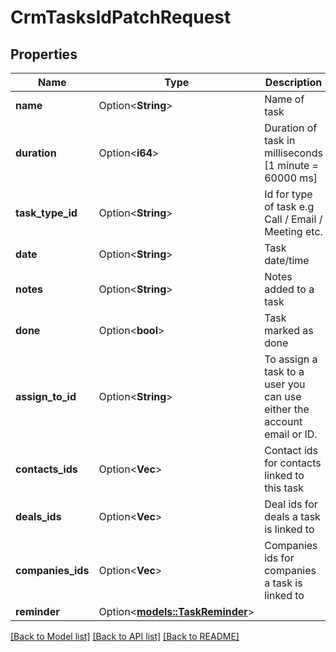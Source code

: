 # CrmTasksIdPatchRequest

## Properties

Name | Type | Description | Notes
------------ | ------------- | ------------- | -------------
**name** | Option<**String**> | Name of task | [optional]
**duration** | Option<**i64**> | Duration of task in milliseconds [1 minute = 60000 ms] | [optional]
**task_type_id** | Option<**String**> | Id for type of task e.g Call / Email / Meeting etc. | [optional]
**date** | Option<**String**> | Task date/time | [optional]
**notes** | Option<**String**> | Notes added to a task | [optional]
**done** | Option<**bool**> | Task marked as done | [optional]
**assign_to_id** | Option<**String**> | To assign a task to a user you can use either the account email or ID. | [optional]
**contacts_ids** | Option<**Vec<i32>**> | Contact ids for contacts linked to this task | [optional]
**deals_ids** | Option<**Vec<String>**> | Deal ids for deals a task is linked to | [optional]
**companies_ids** | Option<**Vec<String>**> | Companies ids for companies a task is linked to | [optional]
**reminder** | Option<[**models::TaskReminder**](TaskReminder.md)> |  | [optional]

[[Back to Model list]](../README.md#documentation-for-models) [[Back to API list]](../README.md#documentation-for-api-endpoints) [[Back to README]](../README.md)


